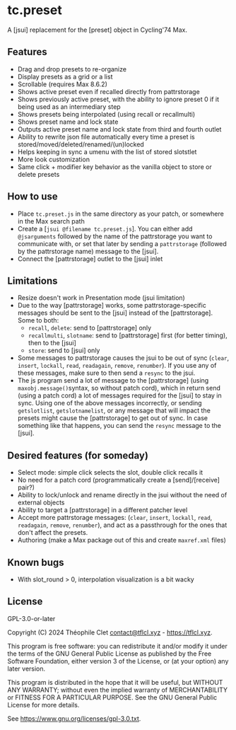 # tc.preset

A [jsui] replacement for the [preset] object in Cycling'74 Max.

## Features
- Drag and drop presets to re-organize
- Display presets as a grid or a list
- Scrollable (requires Max 8.6.2)
- Shows active preset even if recalled directly from pattrstorage
- Shows previously active preset, with the ability to ignore preset 0 if it being used as an intermediary step
- Shows presets being interpolated (using recall or recallmulti)
- Shows preset name and lock state
- Outputs active preset name and lock state from third and fourth outlet
- Ability to rewrite json file automatically every time a preset is stored/moved/deleted/renamed/(un)locked
- Helps keeping in sync a umenu with the list of stored slotstlet
- More look customization
- Same click + modifier key behavior as the vanilla object to store or delete presets

## How to use
- Place `tc.preset.js` in the same directory as your patch, or somewhere in the Max search path
- Create a [`jsui @filename tc.preset.js`]. You can either add `@jsarguments` followed by the name of the pattrstorage you want to communicate with, or set that later by sending a `pattrstorage` (followed by the pattrstorage name) message to the [jsui].
- Connect the [pattrstorage] outlet to the [jsui] inlet

## Limitations
- Resize doesn't work in Presentation mode (jsui limitation)
- Due to the way [pattrstorage] works, some pattrstorage-specific messages should be sent to the [jsui] instead of the [pattrstorage]. Some to both: 
    - `recall`, `delete`: send to [pattrstorage] only
    - `recallmulti`, `slotname`: send to [pattrstorage] first (for better timing), then to the [jsui]
    - `store`: send to [jsui] only
- Some messages to pattrstorage causes the jsui to be out of sync (`clear`, `insert`, `lockall`, `read`, `readagain`, `remove`, `renumber`). If you use any of these messages, make sure to then send a `resync` to the jsui.
- The js program send a lot of message to the [pattrstorage] (using `maxobj.message()`syntax, so without patch cord), which in return send (using a patch cord) a lot of messages required for the [jsui] to stay in sync. Using one of the above messages incorrectly, or sending `getslotlist`, `getslotnamelist`, or any message that will impact the presets might cause the [pattrstorage] to get out of sync. In case something like that happens, you can send the `resync` message to the [jsui].

## Desired features (for someday)
- Select mode: simple click selects the slot, double click recalls it
- No need for a patch cord (programmatically create a [send]/[receive] pair?)
- Ability to lock/unlock and rename directly in the jsui without the need of external objects
- Ability to target a [pattrstorage] in a different patcher level
- Accept more pattrstorage messages: (`clear`, `insert`, `lockall`, `read`, `readagain`, `remove`, `renumber`), and act as a passthrough for the ones that don't affect the presets.
- Authoring (make a Max package out of this and create `maxref.xml` files)

## Known bugs
- With slot_round > 0, interpolation visualization is a bit wacky

## License
GPL-3.0-or-later 

Copyright (C) 2024 Théophile Clet <contact@tflcl.xyz> - https://tflcl.xyz.

This program is free software: you can redistribute it and/or modify
it under the terms of the GNU General Public License as published by
the Free Software Foundation, either version 3 of the License, or
(at your option) any later version.

This program is distributed in the hope that it will be useful,
but WITHOUT ANY WARRANTY; without even the implied warranty of
MERCHANTABILITY or FITNESS FOR A PARTICULAR PURPOSE.  See the
GNU General Public License for more details.

See <https://www.gnu.org/licenses/gpl-3.0.txt>.